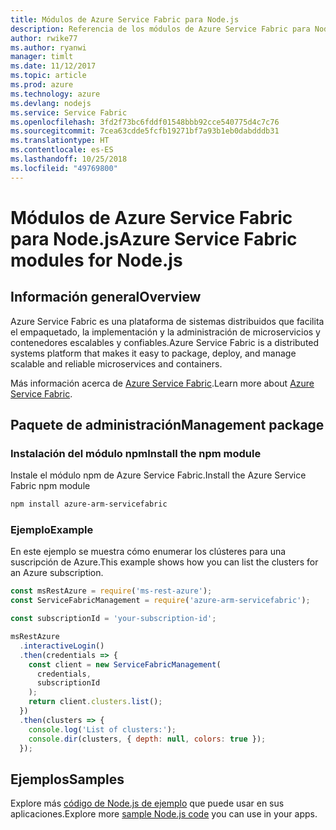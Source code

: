 ```yaml
---
title: Módulos de Azure Service Fabric para Node.js
description: Referencia de los módulos de Azure Service Fabric para Node.js
author: rwike77
ms.author: ryanwi
manager: timlt
ms.date: 11/12/2017
ms.topic: article
ms.prod: azure
ms.technology: azure
ms.devlang: nodejs
ms.service: Service Fabric
ms.openlocfilehash: 3fd2f73bc6fddf01548bbb92cce540775d4c7c76
ms.sourcegitcommit: 7cea63cdde5fcfb19271bf7a93b1eb0dabdddb31
ms.translationtype: HT
ms.contentlocale: es-ES
ms.lasthandoff: 10/25/2018
ms.locfileid: "49769800"
---
```

# <a name="azure-service-fabric-modules-for-nodejs"></a><span data-ttu-id="c6a3b-103">Módulos de Azure Service Fabric para Node.js</span><span class="sxs-lookup"><span data-stu-id="c6a3b-103">Azure Service Fabric modules for Node.js</span></span>

## <a name="overview"></a><span data-ttu-id="c6a3b-104">Información general</span><span class="sxs-lookup"><span data-stu-id="c6a3b-104">Overview</span></span>

<span data-ttu-id="c6a3b-105">Azure Service Fabric es una plataforma de sistemas distribuidos que facilita el empaquetado, la implementación y la administración de microservicios y contenedores escalables y confiables.</span><span class="sxs-lookup"><span data-stu-id="c6a3b-105">Azure Service Fabric is a distributed systems platform that makes it easy to package, deploy, and manage scalable and reliable microservices and containers.</span></span>

<span data-ttu-id="c6a3b-106">Más información acerca de [Azure Service Fabric](https://docs.microsoft.com/azure/service-fabric/service-fabric-overview).</span><span class="sxs-lookup"><span data-stu-id="c6a3b-106">Learn more about [Azure Service Fabric](https://docs.microsoft.com/azure/service-fabric/service-fabric-overview).</span></span>

## <a name="management-package"></a><span data-ttu-id="c6a3b-107">Paquete de administración</span><span class="sxs-lookup"><span data-stu-id="c6a3b-107">Management package</span></span>

### <a name="install-the-npm-module"></a><span data-ttu-id="c6a3b-108">Instalación del módulo npm</span><span class="sxs-lookup"><span data-stu-id="c6a3b-108">Install the npm module</span></span>

<span data-ttu-id="c6a3b-109">Instale el módulo npm de Azure Service Fabric.</span><span class="sxs-lookup"><span data-stu-id="c6a3b-109">Install the Azure Service Fabric npm module</span></span>

```bash
npm install azure-arm-servicefabric
```

### <a name="example"></a><span data-ttu-id="c6a3b-110">Ejemplo</span><span class="sxs-lookup"><span data-stu-id="c6a3b-110">Example</span></span>

<span data-ttu-id="c6a3b-111">En este ejemplo se muestra cómo enumerar los clústeres para una suscripción de Azure.</span><span class="sxs-lookup"><span data-stu-id="c6a3b-111">This example shows how you can list the clusters for an Azure subscription.</span></span>

```javascript
const msRestAzure = require('ms-rest-azure');
const ServiceFabricManagement = require('azure-arm-servicefabric');

const subscriptionId = 'your-subscription-id';

msRestAzure
  .interactiveLogin()
  .then(credentials => {
    const client = new ServiceFabricManagement(
      credentials,
      subscriptionId
    );
    return client.clusters.list();
  })
  .then(clusters => {
    console.log('List of clusters:');
    console.dir(clusters, { depth: null, colors: true });
  });
```

## <a name="samples"></a><span data-ttu-id="c6a3b-112">Ejemplos</span><span class="sxs-lookup"><span data-stu-id="c6a3b-112">Samples</span></span>

<span data-ttu-id="c6a3b-113">Explore más [código de Node.js de ejemplo](https://azure.microsoft.com/resources/samples/?platform=nodejs) que puede usar en sus aplicaciones.</span><span class="sxs-lookup"><span data-stu-id="c6a3b-113">Explore more [sample Node.js code](https://azure.microsoft.com/resources/samples/?platform=nodejs) you can use in your apps.</span></span>

